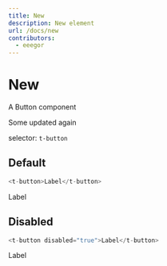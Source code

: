 ```yaml
---
title: New
description: New element
url: /docs/new
contributors:
  - eeegor
---
```


# New

A Button component

Some updated again

selector: `t-button`

## Default

```javascript
<t-button>Label</t-button>
```

<div class="demo-container">
  <t-button>Label</t-button>
</div>

## Disabled

```javascript
<t-button disabled="true">Label</t-button>
```
  
<div class="demo-container">
  <t-button disabled="true">Label</t-button>
</div>

